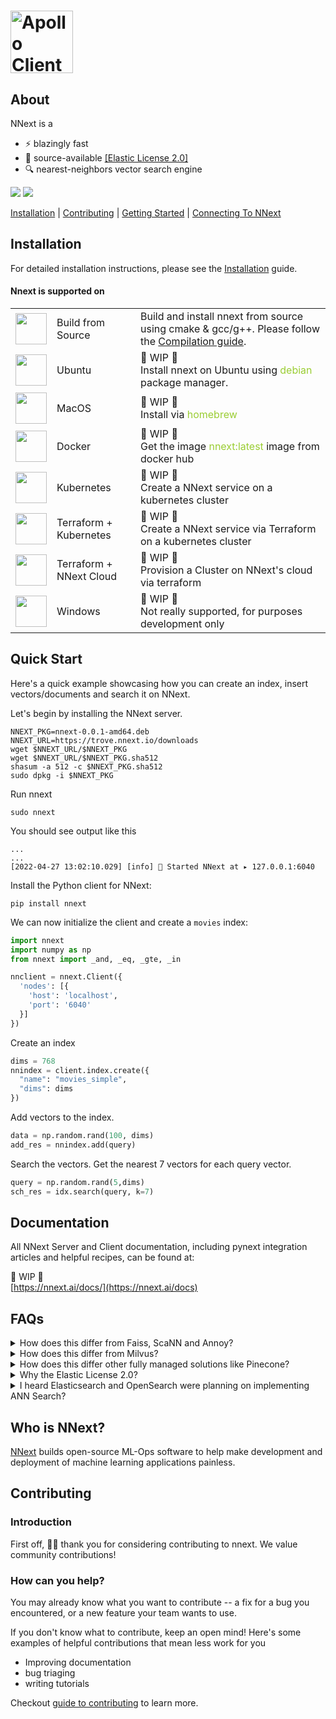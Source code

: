 
# <a href="https://nnext.ai/"><img src="https://d135j1zm1liera.cloudfront.net/nnext-logo-wide.png" height="100" alt="Apollo Client"></a>

## About

NNext is a
* ⚡ blazingly fast
* 📖 source-available [[Elastic License 2.0]](https://www.elastic.co/licensing/elastic-license)
* 🔍 nearest-neighbors vector search engine

<a href="https://discord.gg/vBPpJkS"><img src="https://img.shields.io/badge/chat-slack-orange.svg?logo=slack&style=flat"></a>
<a href="https://twitter.com/intent/follow?screen_name=nnextai"><img src="https://img.shields.io/badge/Follow-nnextai-blue.svg?style=flat&logo=twitter"></a>

[Installation](#installation) | [Contributing](#contributing) |  [Getting Started](#getting-started) | [Connecting 
To NNext](#connecting-to-redis)

## Installation
For detailed installation instructions, please see the [Installation](INSTALL.md) guide.
#### Nnext is supported on
<table>
  <tr>
    <td><img src="https://s3.us-east-2.amazonaws.com/assets.nnext.io/img/build.png" width="50" /></td>
    <td>Build from Source</td>
    <td>Build and install nnext from source using cmake & gcc/g++. Please follow the <a href="/COMPILATION.md">Compilation guide</a>.</td>
  </tr>
  <tr>
    <td><img src="https://upload.wikimedia.org/wikipedia/commons/thumb/a/ab/Logo-ubuntu_cof-orange-hex.svg/570px-Logo-ubuntu_cof-orange-hex.svg.png?20130511162351" width="50" /></td>
    <td>Ubuntu</td>
    <td>🚧 WIP 🚧<br>Install nnext on Ubuntu using <span style="color: yellowgreen">debian</span> package manager.</td>
  </tr>
  <tr>
    <td><img src="https://upload.wikimedia.org/wikipedia/commons/a/ab/Apple-logo.png" width="50" /></td>
    <td>MacOS</td>
    <td>🚧 WIP 🚧<br>Install via <span style="color: yellowgreen">homebrew</span></td>
  </tr>
  <tr>
    <td><img src="https://www.docker.com/wp-content/uploads/2022/03/vertical-logo-monochromatic.png" width="50" /></td>
    <td>Docker</td>
    <td>🚧 WIP 🚧<br>Get the image <span style="color: yellowgreen">nnext:latest</span> image from docker hub</td>
  </tr>
  <tr>
    <td><img src="https://upload.wikimedia.org/wikipedia/commons/thumb/3/39/Kubernetes_logo_without_workmark.svg/1234px-Kubernetes_logo_without_workmark.svg.png" width="50" /></td>
    <td>Kubernetes</td>
    <td>🚧 WIP 🚧<br>Create a NNext service on a kubernetes cluster</td>
  </tr>
  <tr>
    <td><img src="https://www.datocms-assets.com/2885/1620155116-brandhcterraformverticalcolor.svg" width="50" /></td>
    <td>Terraform + Kubernetes</td>
    <td>🚧 WIP 🚧<br>Create a NNext service via Terraform on a kubernetes cluster</td>
  </tr>
  <tr>
    <td><img src="https://www.datocms-assets.com/2885/1620155116-brandhcterraformverticalcolor.svg" width="50" /></td>
    <td>Terraform + NNext Cloud</td>
    <td>🚧 WIP 🚧<br>Provision a Cluster on NNext's cloud via terraform</td>
  </tr>
  <tr>
    <td><img src="https://www.pngall.com/wp-content/uploads/2/Windows-Logo-PNG-File-Download-Free.png" width="50" /></td>
    <td>Windows</td>
    <td>🚧 WIP 🚧<br>Not really supported, for purposes development only</td>
  </tr>
 </table>

## Quick Start

Here's a quick example showcasing how you can create an index, insert vectors/documents and search it on NNext.

Let's begin by installing the NNext server.

```shell
NNEXT_PKG=nnext-0.0.1-amd64.deb
NNEXT_URL=https://trove.nnext.io/downloads
wget $NNEXT_URL/$NNEXT_PKG
wget $NNEXT_URL/$NNEXT_PKG.sha512
shasum -a 512 -c $NNEXT_PKG.sha512
sudo dpkg -i $NNEXT_PKG
```

Run nnext
```shell
sudo nnext
```

You should see output like this
```shell
...
...
[2022-04-27 13:02:10.029] [info] 🏁 Started NNext at ▸ 127.0.0.1:6040
```

Install the Python client for NNext:

```
pip install nnext
```

We can now initialize the client and create a `movies` index:

```python
import nnext
import numpy as np
from nnext import _and, _eq, _gte, _in

nnclient = nnext.Client({
  'nodes': [{
    'host': 'localhost',
    'port': '6040'
  }]
})
```
Create an index
```python
dims = 768
nnindex = client.index.create({
  "name": "movies_simple",
  "dims": dims
})
```

Add vectors to the index.
```python
data = np.random.rand(100, dims)
add_res = nnindex.add(query)
```
Search the vectors. Get the nearest 7 vectors for each query vector.
```python
query = np.random.rand(5,dims)
sch_res = idx.search(query, k=7)
```

## Documentation

All NNext Server and Client documentation, including pynext integration articles and helpful recipes, can be found at:
<br/>

🚧 WIP 🚧<br>
[https://nnext.ai/docs/](https://nnext.ai/docs)

## FAQs

<details><summary>How does this differ from Faiss, ScaNN and Annoy?</summary>
<p>
First of all, NNext uses Faiss under the hood. The main thing to note about these software come as python
packages installable via PIP or Conda. These libraries are very easy to use, from install to the API. However, while
allowing you to quickly get started, they don't allow for persistence, index growth or high availability. If your
application goes down for whatever reason, so do your search indices and data.
</p>
</details>

<details><summary>How does this differ from Milvus?</summary>
<p>
Milvus is a large piece of software, that takes non-trivial amount of effort to setup, administer, scale and fine-tune.
It offers you a few thousand configuration parameters to get to your ideal configuration. So it's better suited for large teams
who have the bandwidth to get it production-ready, regularly monitor it and scale it, especially when they have a need to store
billions of documents and petabytes of data (eg: logs).

NNext is built specifically for decreasing the "time to market" for a delightful nearest-neighbor search experience. It 
is a light-weight yet powerful & scaleable alternative that focuses on Developer Happiness and Experience with a 
clean well-documented API, clear semantics and smart defaults so it just works well out-of-the-box, without you having to turn many knobs.

See a side-by-side feature comparison [here](https://typesense.org/typesense-vs-algolia-vs-elasticsearch-vs-meilisearch/).
</p>
</details>

<details><summary>How does this differ other fully managed solutions like Pinecone?</summary>
<p>
In brief - **no vendor lock-in**. Tired of using NNext cloud? Pack up your vectors and go. Obviously we don't want you 
to go, but if you have to, NNext Cloud allows you to download a compressed zip file containing the latest backup of 
your vectors to your machine. These vectors can then be used with another installation of NNext on premise or on 
another cloud provider.

Pinecone is a proprietary, hosted, nearest-neighbour search-as-a-service product that works well, when cost is not an 
issue. However, fast growing applications will quickly run into search & indexing limits, accompanied by expensive plan
upgrades as they scale.

NNext on the other hand is an open-source product that you can run on your own infrastructure or
use our managed SaaS offering - [NNext Cloud](https://app.nnext.ai).
The open source version is free to use (besides of course your own infra costs).
With NNext Cloud we do not charge by records or search operations. Instead, you get a dedicated cluster
and you can throw as much data and traffic at it as it can handle. You only pay a fixed hourly cost & bandwidth charges
for it, depending on the configuration your choose, similar to most modern cloud platforms.

From a product perspective, NNext is closer in spirit to Jina.ai than Pinecone.

See a side-by-side feature comparison [here](https://nnext.ai/product-matrix?source=gitreadme).
</p>
</details>

<details><summary>Why the Elastic License 2.0?</summary>
<p>
NNext Server is **source available**, **server software** and we expect users to typically run it as a separate daemon, 
and not integrate it 
with their own code. Elastic Licence 2.0 (EL2) covers and allows for this use case **generously**. We aim to set the
minimum limitations necessary to strike a fair balance between freedom to use, share and change the software, and 
preventing actions that will harm the community.

If you have specifics that prevent you from using NNext due to a licensing issue, we're happy to explore this topic 
further with you. Please reach out to us legal@nnext.ai.
</p>
</details>
<details><summary>I heard Elasticsearch and OpenSearch were planning on implementing ANN Search?</summary>
<p>
Fundamentally, Elasticsearch and it's variants, run on the JVM, which by itself can be quite an effort to tune to run 
optimally. NNext, on the other hand, is a single light-weight self-contained native binary, so it's simple to setup and
operate. Furthermore, ANN search on Elasticseach runs as a secondary process, a sidecar, which is not natively 
supported by the main indexing engine.
</p>
</details>

## Who is NNext?

[NNext](https://nnext.io/) builds open-source ML-Ops software to help make development and deployment of machine 
learning applications painless.

## Contributing

### Introduction
First off, 🙏🏾 thank you for considering contributing to nnext. We value community contributions!

### How can you help?

You may already know what you want to contribute -- a fix for a bug you encountered, or a new feature your team wants to use.

If you don't know what to contribute, keep an open mind! Here's some examples of helpful contributions that mean
less work for you
* Improving documentation
* bug triaging
* writing tutorials

Checkout [guide to contributing](https://github.com/redis/redis-py/blob/master/CONTRIBUTING.md) to learn more.

